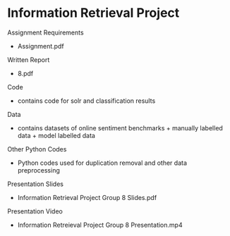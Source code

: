 # Information Retrieval Project

Assignment Requirements
- Assignment.pdf

Written Report
- 8.pdf

Code
- contains code for solr and classification results

Data
- contains datasets of online sentiment benchmarks + manually labelled data + model labelled data

Other Python Codes
- Python codes used for duplication removal and other data preprocessing

Presentation Slides
- Information Retrieval Project Group 8 Slides.pdf

Presentation Video
- Information Retreieval Project Group 8 Presentation.mp4
